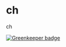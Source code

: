 ch
==

ch

[![Greenkeeper badge](https://badges.greenkeeper.io/patrickleet/ch.svg)](https://greenkeeper.io/)